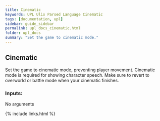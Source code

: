 ```yaml
---
title: Cinematic
keywords: UPL Ulix Parsed Language Cinematic
tags: [documentation, upl]
sidebar: guide_sidebar
permalink: upl_docs_cinematic.html
folder: upl_docs
summary: "Set the game to cinematic mode."
---
```


## Cinematic

Set the game to cinematic mode, preventing player movement. Cinematic mode is required for showing character speech.
Make sure to revert to overworld or battle mode when your cinematic finishes.

### Inputs:
No arguments

{% include links.html %}